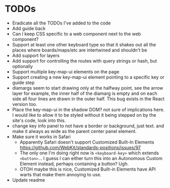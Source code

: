 # TODOs

* Eradicate all the TODOs I've added to the code
* Add guide back
* Can I keep CSS specific to a web component next to the web component?
* Support at least one other keyboard type so that it shakes out all the places where boards/maps/etc are intertwined and shouldn't be
* Add support for layers
* Add support for controlling the routes with query strings or hash, but optionally
* Support multiple key-map-ui elements on the page
* Support creating a new key-map-ui element pointing to a specific key or guide step
* diamargs seem to start drawing only at the halfway point, see the arrow layer for example, the inner half of the diamarg is empty and on each side all four lines are drawn in the outer half. This bug exists in the React version too.
* Place the key-map-ui in the shadow DOM? not sure of implications here. I would like to allow it to be styled without it being stepped on by the site's code, look into this.
* change key info panel to not have a border or background, just text. and make it always as wide as the parent center panel element.
* Make sure it works in Safari
    * Apparently Safari doesn't support Customized Built-In Elements <https://github.com/WebKit/standards-positions/issues/97>
    * The only one I'm doing right now is `<keyboard-key>` which extends `<button>`... I guess I can either turn this into an  Autonomous Custom Element instead, perhaps containing a button? Ugh.
    * OTOH maybe this is nice, Customized Built-in Elements have API warts that make them annoying to use.
* Update readme
